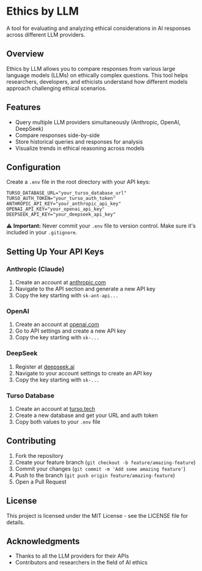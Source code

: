 # Ethics by LLM

A tool for evaluating and analyzing ethical considerations in AI responses across different LLM providers.

## Overview

Ethics by LLM allows you to compare responses from various large language models (LLMs) on ethically complex questions. This tool helps researchers, developers, and ethicists understand how different models approach challenging ethical scenarios.

## Features

- Query multiple LLM providers simultaneously (Anthropic, OpenAI, DeepSeek)
- Compare responses side-by-side
- Store historical queries and responses for analysis
- Visualize trends in ethical reasoning across models

## Configuration

Create a `.env` file in the root directory with your API keys:

```
TURSO_DATABASE_URL="your_turso_database_url"
TURSO_AUTH_TOKEN="your_turso_auth_token"
ANTHROPIC_API_KEY="your_anthropic_api_key" 
OPENAI_API_KEY="your_openai_api_key"
DEEPSEEK_API_KEY="your_deepseek_api_key"
```

⚠️ **Important:** Never commit your `.env` file to version control. Make sure it's included in your `.gitignore`.

## Setting Up Your API Keys

### Anthropic (Claude)
1. Create an account at [anthropic.com](https://www.anthropic.com/)
2. Navigate to the API section and generate a new API key
3. Copy the key starting with `sk-ant-api...`

### OpenAI
1. Create an account at [openai.com](https://www.openai.com/)
2. Go to API settings and create a new API key
3. Copy the key starting with `sk-...`

### DeepSeek
1. Register at [deepseek.ai](https://www.deepseek.ai/)
2. Navigate to your account settings to create an API key
3. Copy the key starting with `sk-...`

### Turso Database
1. Create an account at [turso.tech](https://turso.tech/)
2. Create a new database and get your URL and auth token
3. Copy both values to your `.env` file

## Contributing

1. Fork the repository
2. Create your feature branch (`git checkout -b feature/amazing-feature`)
3. Commit your changes (`git commit -m 'Add some amazing feature'`)
4. Push to the branch (`git push origin feature/amazing-feature`)
5. Open a Pull Request

## License

This project is licensed under the MIT License - see the LICENSE file for details.

## Acknowledgments

- Thanks to all the LLM providers for their APIs
- Contributors and researchers in the field of AI ethics
